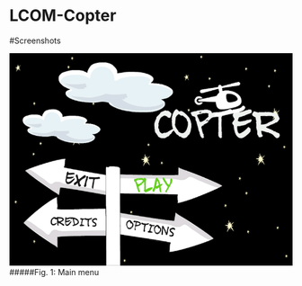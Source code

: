 # LCOM-Copter

#Screenshots

![image](https://github.com/MariaJoaoMiraPaulo/LCOM-Copter/blob/master/proj/images/Menu.bmp)
#####Fig. 1: Main menu

